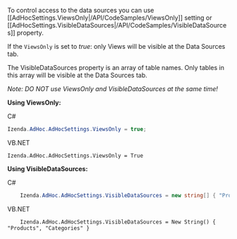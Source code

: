 To control access to the data sources you can use [[AdHocSettings.ViewsOnly|/API/CodeSamples/ViewsOnly]] setting or [[AdHocSettings.VisibleDataSources|/API/CodeSamples/VisibleDataSources]] property.

If the ``ViewsOnly`` is set to _true_: only Views will be visible at the Data Sources tab.

The VisibleDataSources property is an array of table names. Only tables in this array will be visible at the Data Sources tab.

_Note: DO NOT use ViewsOnly and VisibleDataSources at the same time!_

**Using ViewsOnly:**

C#
```csharp
Izenda.AdHoc.AdHocSettings.ViewsOnly = true;
```
VB.NET
```visualbasic
Izenda.AdHoc.AdHocSettings.ViewsOnly = True
```
**Using VisibleDataSources:**

C#
```csharp
    Izenda.AdHoc.AdHocSettings.VisibleDataSources = new string[] { "Products", "Categories" };
```
VB.NET
```visualbasic
    Izenda.AdHoc.AdHocSettings.VisibleDataSources = New String() { "Products", "Categories" }
```